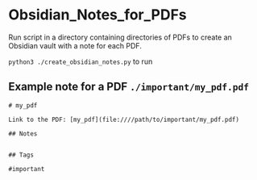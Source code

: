 # Obsidian_Notes_for_PDFs
Run script in a directory containing directories of PDFs to create an Obsidian vault with a note for each PDF.

`python3 ./create_obsidian_notes.py` to run

## Example note for a PDF `./important/my_pdf.pdf`

```
# my_pdf

Link to the PDF: [my_pdf](file:////path/to/important/my_pdf.pdf)

## Notes


## Tags

#important
```
